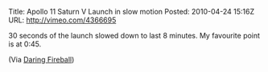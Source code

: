 Title: Apollo 11 Saturn V Launch in slow motion
Posted: 2010-04-24 15:16Z
URL: http://vimeo.com/4366695

30 seconds of the launch slowed down to last 8 minutes. My favourite point is at 0:45.

(Via [Daring Fireball](http://daringfireball.net/linked/2010/04/22/apollo-11))